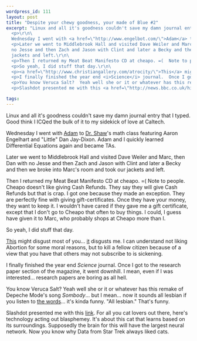 ```yaml
--- 
wordpress_id: 111
layout: post
title: "Despite your chewy goodness, your made of Blue #2"
excerpt: "Linux and all it's goodness couldn't save my damn journal entry that I typed.  Good think I ICQed the bulk of it to my sidekick of love at Caltech.\r\n\
  <p>\r\n\
  Wednesday I went with <a href=\"http://www.engelbot.com/\">Adam</a> to <a href=\"http://www.math.umn.edu/~shaw/\">Dr. Shaw</a>'s math class featuring Aaron Engelhart and \"Little\" Dan Jay-Dixon.  Adam and I quickly learned Differential Equations again and became TAs.\r\n\
  <p>Later we went to Middlebrook Hall and visited Dave Weiler and Marc, then Dan with \r\n\
  no Jesse and then Zach and Jason with Clint and later a Becky and then we broke into Marc's room and took our\r\n\
  jackets and left.\r\n\
  <p>Then I returned my Meat Beat Manifesto CD at cheapo. =(  Note to people.  Cheapo doesn't like giving Cash Refunds.  They say they will give Cash Refunds but that is crap.  I got one because they made an exception.  They are perfectly fine with giving gift-certificates.  Once they have your money, they want to keep it.  I wouldn't have cared if they gave me a gift certificate, except that I don't go to Cheapo that often to buy things.  I could, I guess have given it to Marc, who probably shops at Cheapo more than I.\r\n\
  <p>So yeah, I did stuff that day.\r\n\
  <p><a href=\"http://www.christiangallery.com/atrocity/\">This</a> might disgust most of you... <a href=\"http://www.christiangallery.com/atrocity/\">it</a> disgusts me.  I can understand not liking Abortion for some moral reasons, but to kill a fellow citizen because of a view that you have that others may not subscribe to is sickening.\r\n\
  <p>I finally finished the year end <i>Science</i> journal.  Once I got to the research paper section of the magazine, it went downhill.  I mean, even if I was interested... research papers are boring as all hell.\r\n\
  <p>You know Veruca Salt?  Yeah well she or it or whatever has this remake of Depeche Mode's song <i>Sombody</i>... but I mean... now it sounds all lesbian if you listen to <a href=\"http://search.lyrics.ch/query/get?s=27943\">the words</a>... it's kinda funny.  \"All lesbian.\"  That's funny.  \r\n\
  <p>Slashdot presented me with this <a href=\"http://news.bbc.co.uk/hi/english/sci/tech/newsid_250000/250343.stm\">link</a>.  For all you cat lovers out there, here's technology acting out blasphemey.  It's about this cat that learns based on its surroundings.  Supposedly the brain for this will have the largest neural network.  Now you know why Data from Star Trek always liked cats. "

tags: 
---
```


Linux and all it's goodness couldn't save my damn journal entry that I typed.  Good think I ICQed the bulk of it to my sidekick of love at Caltech.
<p>
Wednesday I went with <a href="http://www.engelbot.com/">Adam</a> to <a href="http://www.math.umn.edu/~shaw/">Dr. Shaw</a>'s math class featuring Aaron Engelhart and "Little" Dan Jay-Dixon.  Adam and I quickly learned Differential Equations again and became TAs.
<p>Later we went to Middlebrook Hall and visited Dave Weiler and Marc, then Dan with 
no Jesse and then Zach and Jason with Clint and later a Becky and then we broke into Marc's room and took our
jackets and left.
<p>Then I returned my Meat Beat Manifesto CD at cheapo. =(  Note to people.  Cheapo doesn't like giving Cash Refunds.  They say they will give Cash Refunds but that is crap.  I got one because they made an exception.  They are perfectly fine with giving gift-certificates.  Once they have your money, they want to keep it.  I wouldn't have cared if they gave me a gift certificate, except that I don't go to Cheapo that often to buy things.  I could, I guess have given it to Marc, who probably shops at Cheapo more than I.
<p>So yeah, I did stuff that day.
<p><a href="http://www.christiangallery.com/atrocity/">This</a> might disgust most of you... <a href="http://www.christiangallery.com/atrocity/">it</a> disgusts me.  I can understand not liking Abortion for some moral reasons, but to kill a fellow citizen because of a view that you have that others may not subscribe to is sickening.
<p>I finally finished the year end <i>Science</i> journal.  Once I got to the research paper section of the magazine, it went downhill.  I mean, even if I was interested... research papers are boring as all hell.
<p>You know Veruca Salt?  Yeah well she or it or whatever has this remake of Depeche Mode's song <i>Sombody</i>... but I mean... now it sounds all lesbian if you listen to <a href="http://search.lyrics.ch/query/get?s=27943">the words</a>... it's kinda funny.  "All lesbian."  That's funny.  
<p>Slashdot presented me with this <a href="http://news.bbc.co.uk/hi/english/sci/tech/newsid_250000/250343.stm">link</a>.  For all you cat lovers out there, here's technology acting out blasphemey.  It's about this cat that learns based on its surroundings.  Supposedly the brain for this will have the largest neural network.  Now you know why Data from Star Trek always liked cats. 
